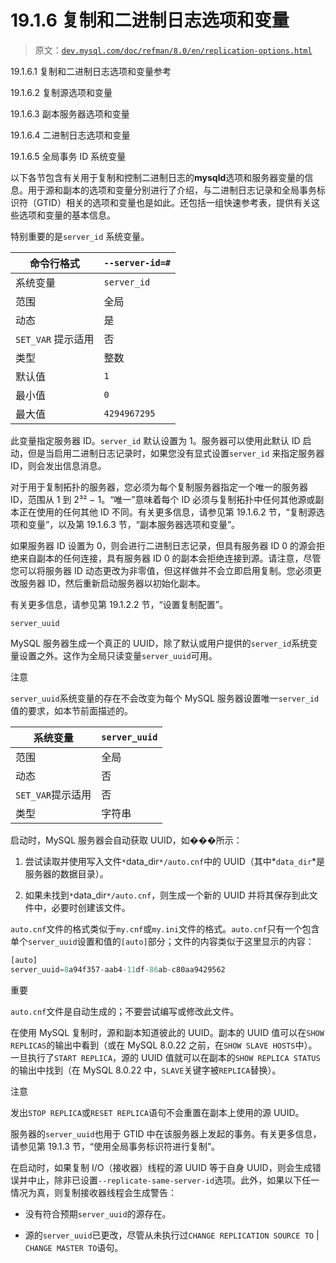 # 19.1.6 复制和二进制日志选项和变量

> 原文：[`dev.mysql.com/doc/refman/8.0/en/replication-options.html`](https://dev.mysql.com/doc/refman/8.0/en/replication-options.html)

19.1.6.1 复制和二进制日志选项和变量参考

19.1.6.2 复制源选项和变量

19.1.6.3 副本服务器选项和变量

19.1.6.4 二进制日志选项和变量

19.1.6.5 全局事务 ID 系统变量

以下各节包含有关用于复制和控制二进制日志的**mysqld**选项和服务器变量的信息。用于源和副本的选项和变量分别进行了介绍，与二进制日志记录和全局事务标识符（GTID）相关的选项和变量也是如此。还包括一组快速参考表，提供有关这些选项和变量的基本信息。

特别重要的是`server_id` 系统变量。

| 命令行格式 | `--server-id=#` |
| --- | --- |
| 系统变量 | `server_id` |
| 范围 | 全局 |
| 动态 | 是 |
| `SET_VAR` 提示适用 | 否 |
| 类型 | 整数 |
| 默认值 | `1` |
| 最小值 | `0` |
| 最大值 | `4294967295` |

此变量指定服务器 ID。`server_id` 默认设置为 1。服务器可以使用此默认 ID 启动，但是当启用二进制日志记录时，如果您没有显式设置`server_id` 来指定服务器 ID，则会发出信息消息。

对于用于复制拓扑的服务器，您必须为每个复制服务器指定一个唯一的服务器 ID，范围从 1 到 2³² − 1。“唯一”意味着每个 ID 必须与复制拓扑中任何其他源或副本正在使用的任何其他 ID 不同。有关更多信息，请参见第 19.1.6.2 节，“复制源选项和变量”，以及第 19.1.6.3 节，“副本服务器选项和变量”。

如果服务器 ID 设置为 0，则会进行二进制日志记录，但具有服务器 ID 0 的源会拒绝来自副本的任何连接，具有服务器 ID 0 的副本会拒绝连接到源。请注意，尽管您可以将服务器 ID 动态更改为非零值，但这样做并不会立即启用复制。您必须更改服务器 ID，然后重新启动服务器以初始化副本。

有关更多信息，请参见第 19.1.2.2 节，“设置复制配置”。

`server_uuid`

MySQL 服务器生成一个真正的 UUID，除了默认或用户提供的`server_id`系统变量设置之外。这作为全局只读变量`server_uuid`可用。

注意

`server_uuid`系统变量的存在不会改变为每个 MySQL 服务器设置唯一`server_id`值的要求，如本节前面描述的。

| 系统变量 | `server_uuid` |
| --- | --- |
| 范围 | 全局 |
| 动态 | 否 |
| `SET_VAR`提示适用 | 否 |
| 类型 | 字符串 |

启动时，MySQL 服务器会自动获取 UUID，如���所示：

1.  尝试读取并使用写入文件`*`data_dir`*/auto.cnf`中的 UUID（其中*`data_dir`*是服务器的数据目录）。

1.  如果未找到`*`data_dir`*/auto.cnf`，则生成一个新的 UUID 并将其保存到此文件中，必要时创建该文件。

`auto.cnf`文件的格式类似于`my.cnf`或`my.ini`文件的格式。`auto.cnf`只有一个包含单个`server_uuid`设置和值的`[auto]`部分；文件的内容类似于这里显示的内容：

```sql
[auto]
server_uuid=8a94f357-aab4-11df-86ab-c80aa9429562
```

重要

`auto.cnf`文件是自动生成的；不要尝试编写或修改此文件。

在使用 MySQL 复制时，源和副本知道彼此的 UUID。副本的 UUID 值可以在`SHOW REPLICAS`的输出中看到（或在 MySQL 8.0.22 之前，在`SHOW SLAVE HOSTS`中）。一旦执行了`START REPLICA`，源的 UUID 值就可以在副本的`SHOW REPLICA STATUS`的输出中找到（在 MySQL 8.0.22 中，`SLAVE`关键字被`REPLICA`替换）。

注意

发出`STOP REPLICA`或`RESET REPLICA`语句不会重置在副本上使用的源 UUID。

服务器的`server_uuid`也用于 GTID 中在该服务器上发起的事务。有关更多信息，请参见第 19.1.3 节，“使用全局事务标识符进行复制”。

在启动时，如果复制 I/O（接收器）线程的源 UUID 等于自身 UUID，则会生成错误并中止，除非已设置`--replicate-same-server-id`选项。此外，如果以下任一情况为真，则复制接收器线程会生成警告：

+   没有符合预期`server_uuid`的源存在。

+   源的`server_uuid`已更改，尽管从未执行过`CHANGE REPLICATION SOURCE TO` | `CHANGE MASTER TO`语句。
